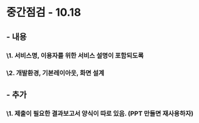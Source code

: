 

# 중간점검 - 10.18



## -  내용

### \1. 서비스명, 이용자를 위한 서비스 설명이 포함되도록

### \2. 개발환경, 기본레이아웃, 화면 설계



## - 추가

### \1. 제출이 필요한 결과보고서 양식이 따로 있음. (PPT 만들면 재사용하자)

